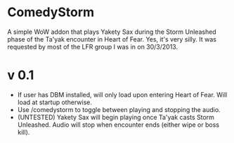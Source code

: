 ComedyStorm
===========

A simple WoW addon that plays Yakety Sax during the Storm Unleashed phase of the Ta'yak encounter in Heart of Fear.
Yes, it's very silly. It was requested by most of the LFR group I was in on 30/3/2013.

v 0.1
=====
- If user has DBM installed, will only load upon entering Heart of Fear. Will load at startup otherwise.
- Use /comedystorm to toggle between playing and stopping the audio.
- (UNTESTED) Yakety Sax will begin playing once Ta'yak casts Storm Unleashed. Audio will stop when encounter ends (either wipe or boss kill).